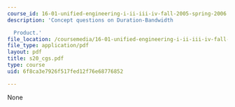 ```yaml
---
course_id: 16-01-unified-engineering-i-ii-iii-iv-fall-2005-spring-2006
description: 'Concept questions on Duration-Bandwidth

  Product.'
file_location: /coursemedia/16-01-unified-engineering-i-ii-iii-iv-fall-2005-spring-2006/6f8ca3e7926f517fed12f76e68776852_s20_cgs.pdf
file_type: application/pdf
layout: pdf
title: s20_cgs.pdf
type: course
uid: 6f8ca3e7926f517fed12f76e68776852

---
```

None